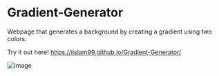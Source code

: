 # Gradient-Generator

Webpage that generates a background by creating a gradient using two colors.

Try it out here!
https://iislam99.github.io/Gradient-Generator/

![image](https://user-images.githubusercontent.com/42816266/149844124-e4dbba13-684d-4631-8632-c6a91f5c41a9.png)
